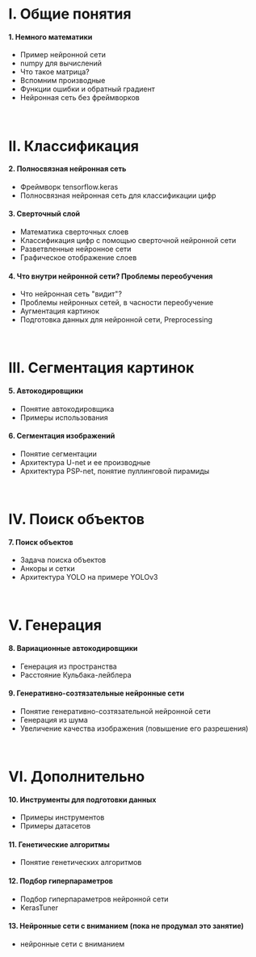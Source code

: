 # I. Общие понятия
#### 1. Немного математики
 - Пример нейронной сети
 - numpy для вычислений
 - Что такое матрица?
 - Вспомним производные
 - Функции ошибки и обратный градиент
 - Нейронная сеть без фреймворков
<br>

# II. Классификация
#### 2. Полносвязная нейронная сеть
- Фреймворк tensorflow.keras
- Полносвязная нейронная сеть для классификации цифр
#### 3. Сверточный слой
- Математика сверточных слоев
- Классификация цифр с помощью сверточной нейронной сети
- Разветвленные нейронное сети
- Графическое отображение слоев
#### 4. Что внутри нейронной сети? Проблемы переобучения
- Что нейронная сеть "видит"?
- Проблемы нейронных сетей, в часности переобучение
- Аугментация картинок
- Подготовка данных для нейронной сети, Preprocessing
<br>

# III. Сегментация картинок
#### 5. Автокодировщики
- Понятие автокодировщика
- Примеры использования
#### 6. Сегментация изображений
- Понятие сегментации
- Архитектура U-net и ее производные
- Архитектура PSP-net, понятие пуллинговой пирамиды
<br>

# IV. Поиск объектов
#### 7. Поиск объектов
- Задача поиска объектов
- Анкоры и сетки
- Архитектура YOLO на примере YOLOv3
<br>

# V. Генерация
#### 8. Вариационные автокодировщики
- Генерация из пространства
- Расстояние Кульбака-лейблера
#### 9. Генеративно-созтязательные нейронные сети
- Понятие генеративно-созтязательной нейронной сети
- Генерация из шума
- Увеличение качества изображения (повышение его разрешения)
<br>

# VI. Дополнительно
#### 10. Инструменты для подготовки данных
- Примеры инструментов
- Примеры датасетов
#### 11. Генетические алгоритмы
- Понятие генетических алгоритмов
#### 12. Подбор гиперпараметров
- Подбор гиперпараметров нейронной сети
- KerasTuner
#### 13. Нейронные сети с вниманием (пока не продумал это занятие)
- нейронные сети с вниманием
